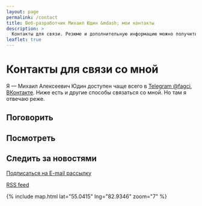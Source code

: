 ```yaml
---
layout: page
permalink: /contact
title: Веб-разработчик Михаил Юдин &mdash; мои контакты
description: >
  Контакты для связи. Резюме и дополнительную информацию можно получить, связавшись со мной.
leaflet: true
---
```


# Контакты для связи со мной

Я &mdash; Михаил Алексеевич Юдин доступен чаще всего в [Telegram @fagci](https://t.me/{{site.username.telegram}}), [ВКонтакте](https://vk.com/{{site.username.vk}}). Ниже есть и другие способы связаться со мной. Но там я отвечаю реже.

## Поговорить

<div class="contact-icons">
<a title="Telegram" href="https://t.me/{{site.username.telegram}}"><span class="iconify soc-i" data-icon="uil:telegram"></span></a>
<a title="VKontakte" href="https://vk.com/{{site.username.vk}}"><span class="iconify soc-i" data-icon="mdi-vk-circle" ></span></a>
<a title="Twitter" href="https://twitter.com/{{site.username.twitter}}"><span class="iconify soc-i" data-icon="mdi-twitter-circle"></span></a>
<a title="Facebook" href="https://www.facebook.com/{{site.username.facebook}}"><span class="iconify soc-i" data-icon="mdi-facebook"></span></a>
<a title="ICQ" href="https://icq.im/{{site.username.icq}}"><span class="iconify soc-i" data-icon="brandico:icq" ></span></a>
<a title="Skype" href="skype:{{site.username.skype}}?chat"><span class="iconify soc-i" data-icon="mdi-skype" ></span></a>
<a title="E-mail" href="mailto:&#102;&#097;&#103;&#099;&#105;&#046;&#110;&#115;&#107;&#064;&#103;&#109;&#097;&#105;&#108;&#046;&#099;&#111;&#109;"><span class="iconify soc-i" data-icon="mdi-email"></span></a>
</div>

## Посмотреть

<div class="contact-icons">
<a title="Github" href="https://github.com/{{site.username.github}}"><span class="iconify soc-i" data-icon="mdi-github-circle" ></span></a>
<a title="YouTube" href="https://www.youtube.com/channel/UCgziLhBbQPGSQedqMKBR9Xw?view_as=subscriber"><span class="iconify soc-i" data-icon="mdi-youtube" ></span></a>
<a title="StackOverflow" href="https://stackoverflow.com/users/7667774/%D0%9C%D0%B8%D1%85%D0%B0%D0%B8%D0%BB-%D0%AE%D0%B4%D0%B8%D0%BD?tab=profile"><span class="iconify soc-i" data-icon="mdi-stackoverflow" ></span></a>
<a title="Pinterest" href="https://www.pinterest.ru/{{site.username.pinterest}}/"><span class="iconify soc-i" data-icon="mdi-pinterest" ></span></a>
</div>

## Следить за новостями

<a href="/subscribe"><span class="iconify soc-i" data-icon="mdi-email"></span> Подписаться на E-mail рассылку</a>

<a href ="/feed.xml"><span class="iconify soc-i" data-icon="mdi-rss"></span> RSS feed</a>

{% include map.html lat="55.0415" lng="82.9346" zoom="7" %}
